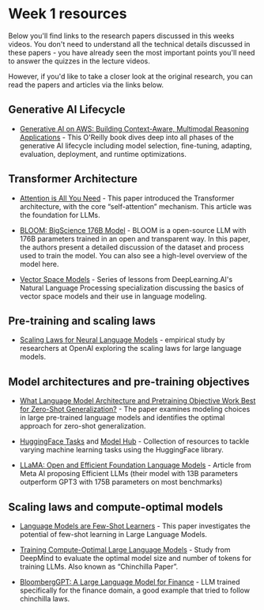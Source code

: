 # Week 1 resources
Below you'll find links to the research papers discussed in this weeks videos. You don't need to understand all the technical details discussed in these papers - you have already seen the most important points you'll need to answer the quizzes in the lecture videos. 

However, if you'd like to take a closer look at the original research, you can read the papers and articles via the links below. 


## Generative AI Lifecycle
+ [Generative AI on AWS: Building Context-Aware, Multimodal Reasoning Applications](https://www.amazon.com/Generative-AI-AWS-Multimodal-Applications/dp/1098159225/) - This O'Reilly book dives deep into all phases of the generative AI lifecycle including model selection, fine-tuning, adapting, evaluation, deployment, and runtime optimizations.

## Transformer Architecture
+ [Attention is All You Need](https://arxiv.org/pdf/1706.03762) - This paper introduced the Transformer architecture, with the core “self-attention” mechanism. This article was the foundation for LLMs.

+ [BLOOM: BigScience 176B Model](https://arxiv.org/abs/2211.05100) - BLOOM is a open-source LLM with 176B parameters trained in an open and transparent way. In this paper, the authors present a detailed discussion of the dataset and process used to train the model. You can also see a high-level overview of the model 
here.

+ [Vector Space Models](https://www.coursera.org/learn/classification-vector-spaces-in-nlp/home/week/3) - Series of lessons from DeepLearning.AI's Natural Language Processing specialization discussing the basics of vector space models and their use in language modeling.

## Pre-training and scaling laws
+ [Scaling Laws for Neural Language Models](https://arxiv.org/abs/2001.08361) - empirical study by researchers at OpenAI exploring the scaling laws for large language models.

## Model architectures and pre-training objectives
+ [What Language Model Architecture and Pretraining Objective Work Best for Zero-Shot Generalization?](https://arxiv.org/pdf/2204.05832.pdf) - The paper examines modeling choices in large pre-trained language models and identifies the optimal approach for zero-shot generalization.

+ [HuggingFace Tasks](https://huggingface.co/tasks) and [Model Hub](https://huggingface.co/models) - Collection of resources to tackle varying machine learning tasks using the HuggingFace library.

+ [LLaMA: Open and Efficient Foundation Language Models](https://arxiv.org/pdf/2302.13971.pdf) - Article from Meta AI proposing Efficient LLMs (their model with 13B parameters outperform GPT3 with 175B parameters on most benchmarks)

## Scaling laws and compute-optimal models
+ [Language Models are Few-Shot Learners](https://arxiv.org/pdf/2005.14165.pdf) - This paper investigates the potential of few-shot learning in Large Language Models.

+ [Training Compute-Optimal Large Language Models](https://arxiv.org/pdf/2203.15556.pdf) - Study from DeepMind to evaluate the optimal model size and number of tokens for training LLMs. Also known as “Chinchilla Paper”.

+ [BloombergGPT: A Large Language Model for Finance](https://arxiv.org/pdf/2303.17564.pdf) - LLM trained specifically for the finance domain, a good example that tried to follow chinchilla laws.


